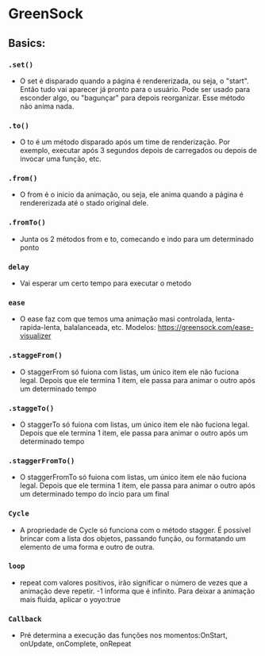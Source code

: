 # GreenSock

## Basics:

### `.set()`

- O set é disparado quando a página é rendererizada, ou seja, o "start". Então tudo vai aparecer já pronto para o usuário. Pode ser usado para esconder algo, ou "bagunçar" para depois reorganizar. Esse método não anima nada.

### `.to()`

- O to é um método disparado após um time de renderização. Por exemplo, executar após 3 segundos depois de carregados ou depois de invocar uma função, etc.

### `.from()`

- O from é o inicio da animação, ou seja, ele anima quando a página é rendererizada até o stado original dele.

### `.fromTo()`

- Junta os 2 métodos from e to, comecando e indo para um determinado ponto

### `delay`

- Vai esperar um certo tempo para executar o metodo

### `ease`

- O ease faz com que temos uma animação masi controlada, lenta-rapida-lenta, balalanceada, etc. Modelos: https://greensock.com/ease-visualizer

### `.staggeFrom()`

- O staggerFrom só fuiona com listas, um único item ele não fuciona legal. Depois que ele termina 1 item, ele passa para animar o outro após um determinado tempo

### `.staggeTo()`

- O staggerTo só fuiona com listas, um único item ele não fuciona legal. Depois que ele termina 1 item, ele passa para animar o outro após um determinado tempo

### `.staggerFromTo()`

- O staggerFromTo só fuiona com listas, um único item ele não fuciona legal. Depois que ele termina 1 item, ele passa para animar o outro após um determinado tempo do incio para um final

### `Cycle`

- A propriedade de Cycle só funciona com o método stagger. É possível brincar com a lista dos objetos, passando função, ou formatando um elemento de uma forma e outro de outra.

### `loop`

- repeat com valores positivos, irão significar o número de vezes que a animação deve repetir. -1 informa que é infinito. Para deixar a animação mais fluida, aplicar o yoyo:true

### `Callback`

- Pré determina a execução das funções nos momentos:OnStart, onUpdate, onComplete, onRepeat
